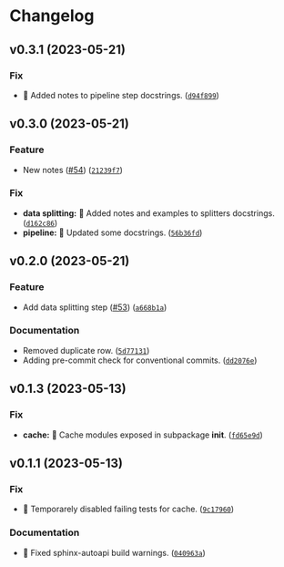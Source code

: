 # Changelog

<!--next-version-placeholder-->

## v0.3.1 (2023-05-21)
### Fix
* :bug: Added notes to pipeline step docstrings. ([`d94f899`](https://github.com/ErikBavenstrand/mleko/commit/d94f89921befafe6a81540c996626e7a849fd260))

## v0.3.0 (2023-05-21)
### Feature
* New notes ([#54](https://github.com/ErikBavenstrand/mleko/issues/54)) ([`21239f7`](https://github.com/ErikBavenstrand/mleko/commit/21239f7f7f26cb8fe7b419e81a3e7fe9dd3736fd))

### Fix
* **data splitting:** :bug: Added notes and examples to splitters docstrings. ([`d162c86`](https://github.com/ErikBavenstrand/mleko/commit/d162c8611c0284d0a83e4b5ad9664f964351d194))
* **pipeline:** :bug: Updated some docstrings. ([`56b36fd`](https://github.com/ErikBavenstrand/mleko/commit/56b36fd70030b2d39351b74b3c0e4dce5bd9a06c))

## v0.2.0 (2023-05-21)
### Feature
* Add data splitting step ([#53](https://github.com/ErikBavenstrand/mleko/issues/53)) ([`a668b1a`](https://github.com/ErikBavenstrand/mleko/commit/a668b1a0cd61b6fa1970f401f8209accd40e083f))

### Documentation
* Removed duplicate row. ([`5d77131`](https://github.com/ErikBavenstrand/mleko/commit/5d77131341fb9d241fb179115f1dbd51c9962059))
* Adding pre-commit check for conventional commits. ([`dd2076e`](https://github.com/ErikBavenstrand/mleko/commit/dd2076e38711368a94ba7b454ce830caf23ebf1d))

## v0.1.3 (2023-05-13)
### Fix
* **cache:** :bug: Cache modules exposed in subpackage __init__. ([`fd65e9d`](https://github.com/ErikBavenstrand/mleko/commit/fd65e9df668a0003543a1fa2e3260f723a87285f))

## v0.1.1 (2023-05-13)
### Fix
* :bug: Temporarely disabled failing tests for cache. ([`9c17960`](https://github.com/ErikBavenstrand/mleko/commit/9c17960185606b6e9d150154bc4b6aac6592a7cc))

### Documentation
* :memo: Fixed sphinx-autoapi build warnings. ([`040963a`](https://github.com/ErikBavenstrand/mleko/commit/040963ae3e0bcf871ea80591d9efa43aee66c157))
